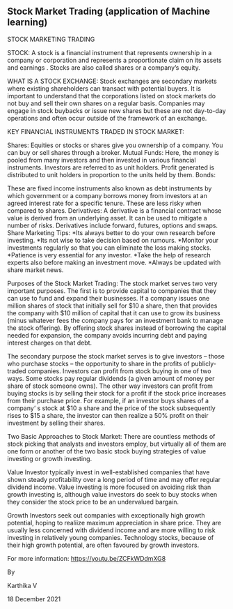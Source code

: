 ## Stock Market Trading (application of Machine learning)

STOCK MARKETING TRADING

STOCK:
A stock is a financial instrument that represents ownership in a company or
corporation and represents a proportionate claim on its assets and earnings . Stocks are also   called shares or a company’s equity.

WHAT IS A STOCK EXCHANGE:
Stock exchanges are secondary markets where existing shareholders can transact with potential buyers. It is important to understand that the corporations listed on stock markets do not buy and sell their own shares on a regular basis. Companies may engage in stock buybacks or issue new shares but these are not day-to-day operations and often occur outside of the framework of an exchange.

 KEY FINANCIAL INSTRUMENTS TRADED IN STOCK MARKET:

Shares:
Equities or stocks or shares give you ownership of a company. You can buy or sell shares through a broker.
Mutual Funds:
Here, the money is pooled from many investors and then invested in various financial instruments. Investors are referred to as unit holders. Profit generated is distributed to unit holders in proportion to the units held by them.
Bonds:

These are fixed income instruments also known as debt instruments by which government or a company borrows money from investors at an agreed interest rate for a specific tenure. These are less risky when compared to shares.
Derivatives:
A derivative is a financial contract whose value is derived from an underlying asset. It can be used to mitigate a number of risks. Derivatives include forward, futures, options and swaps. Share Marketing Tips:
*Its always better to do your own research before investing.
*Its not wise to take decision based on rumours.
*Monitor your investments regularly so that you can eliminate the loss making stocks.
*Patience is very essential for any investor.
*Take the help of research experts also before making an investment move.
*Always be updated with share market news.


Purposes of the Stock Market Trading:
The stock market serves two very important purposes. The first is to provide capital to companies that they can use to fund and expand their businesses. If a company issues one million shares of stock that initially sell for $10 a share, then that provides the company with $10 million of capital that it can use to grow its business (minus whatever fees the company pays for an investment bank to manage the stock offering). By offering stock shares instead of borrowing the capital needed for expansion, the company avoids incurring debt and paying interest charges on that debt.

The secondary purpose the stock market serves is to give investors – those who purchase stocks – the opportunity to share in the profits of publicly-traded companies. Investors can profit from stock buying in one of two ways. Some stocks pay regular dividends (a given amount of money per share of stock someone owns). The other way investors can profit from buying stocks is by selling their stock for a profit if the stock price increases from their purchase price. For example, if an investor buys shares of a company‘ s stock at $10 a share and the price of the stock subsequently rises to $15 a share, the investor can then realize a 50% profit on their investment by selling their shares.

Two Basic Approaches to Stock Market:
There are countless methods of stock picking that analysts and investors employ, but virtually all of them are one form or another of the two basic stock buying strategies of value investing or growth investing.

Value Investor typically invest in well-established companies that have shown steady profitability over a long period of time and may offer regular dividend income. Value investing is more focused on avoiding risk than growth investing is, although value investors do seek to buy stocks when they consider the stock price to be an undervalued bargain.

Growth Investors seek out companies with exceptionally high growth potential, hoping to realiize maximum appreciation in share price. They are usually less concerned with dividend income and are more willing to risk investing in relatively young companies. Technology stocks, because of their high growth potential, are often favoured by growth investors.

For more information: https://youtu.be/ZCFkWDdmXG8

By

Karthika V

18 December 2021